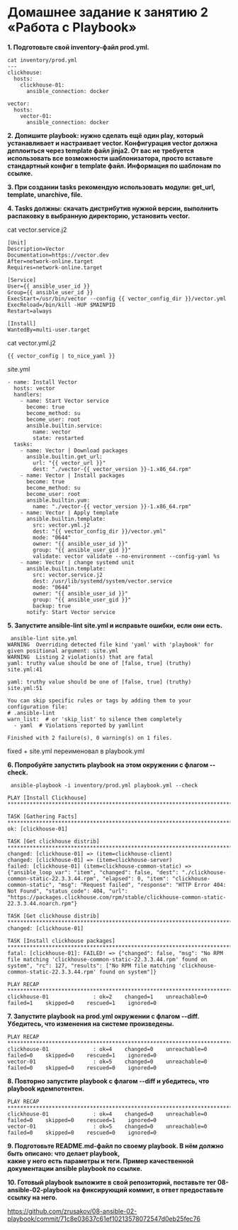 # Домашнее задание к занятию 2 «Работа с Playbook»

**1. Подготовьте свой inventory-файл prod.yml.**

```
cat inventory/prod.yml
---
clickhouse:
  hosts:
    clickhouse-01:
      ansible_connection: docker

vector:
  hosts:
    vector-01:
      ansible_connection: docker
```

**2. Допишите playbook: нужно сделать ещё один play, который устанавливает и настраивает vector. Конфигурация vector должна деплоиться через template файл jinja2. От вас не требуется использовать все возможности шаблонизатора, просто вставьте стандартный конфиг в template файл. Информация по шаблонам по ссылке.** </br>

**3. При создании tasks рекомендую использовать модули: get_url, template, unarchive, file.**</br>

**4. Tasks должны: скачать дистрибутив нужной версии, выполнить распаковку в выбранную директорию, установить vector.**</br>


cat vector.service.j2
```
[Unit]
Description=Vector
Documentation=https://vector.dev
After=network-online.target
Requires=network-online.target

[Service]
User={{ ansible_user_id }}
Group={{ ansible_user_id }}
ExecStart=/usr/bin/vector --config {{ vector_config_dir }}/vector.yml
ExecReload=/bin/kill -HUP $MAINPID
Restart=always

[Install]
WantedBy=multi-user.target
```

cat vector.yml.j2
```
{{ vector_config | to_nice_yaml }}
```

site.yml
```
- name: Install Vector
  hosts: vector
  handlers:
    - name: Start Vector service
      become: true
      become_method: su
      become_user: root
      ansible.builtin.service:
        name: vector
        state: restarted
  tasks:
    - name: Vector | Download packages
      ansible.builtin.get_url:
        url: "{{ vector_url }}"
        dest: "./vector-{{ vector_version }}-1.x86_64.rpm"
    - name: Vector | Install packages
      become: true
      become_method: su
      become_user: root
      ansible.builtin.yum:
        name: "./vector-{{ vector_version }}-1.x86_64.rpm"
    - name: Vector | Apply template
      ansible.builtin.template:
        src: vector.yml.j2
        dest: "{{ vector_config_dir }}/vector.yml"
        mode: "0644"
        owner: "{{ ansible_user_id }}"
        group: "{{ ansible_user_gid }}"
        validate: vector validate --no-environment --config-yaml %s
    - name: Vector | change systemd unit
      ansible.builtin.template:
        src: vector.service.j2
        dest: /usr/lib/systemd/system/vector.service
        mode: "0644"
        owner: "{{ ansible_user_id }}"
        group: "{{ ansible_user_gid }}"
        backup: true
      notify: Start Vector service
```

**5. Запустите ansible-lint site.yml и исправьте ошибки, если они есть.**
```
 ansible-lint site.yml
WARNING  Overriding detected file kind 'yaml' with 'playbook' for given positional argument: site.yml
WARNING  Listing 2 violation(s) that are fatal
yaml: truthy value should be one of [false, true] (truthy)
site.yml:41

yaml: truthy value should be one of [false, true] (truthy)
site.yml:51

You can skip specific rules or tags by adding them to your configuration file:
# .ansible-lint
warn_list:  # or 'skip_list' to silence them completely
  - yaml  # Violations reported by yamllint

Finished with 2 failure(s), 0 warning(s) on 1 files.
```
fixed + site.yml переименовал в playbook.yml

**6. Попробуйте запустить playbook на этом окружении с флагом --check.**
```
 ansible-playbook -i inventory/prod.yml playbook.yml --check

PLAY [Install Clickhouse] *******************************************************************************************************************************************************************************************************************

TASK [Gathering Facts] **********************************************************************************************************************************************************************************************************************
ok: [clickhouse-01]

TASK [Get clickhouse distrib] ***************************************************************************************************************************************************************************************************************
changed: [clickhouse-01] => (item=clickhouse-client)
changed: [clickhouse-01] => (item=clickhouse-server)
failed: [clickhouse-01] (item=clickhouse-common-static) => {"ansible_loop_var": "item", "changed": false, "dest": "./clickhouse-common-static-22.3.3.44.rpm", "elapsed": 0, "item": "clickhouse-common-static", "msg": "Request failed", "response": "HTTP Error 404: Not Found", "status_code": 404, "url": "https://packages.clickhouse.com/rpm/stable/clickhouse-common-static-22.3.3.44.noarch.rpm"}

TASK [Get clickhouse distrib] ***************************************************************************************************************************************************************************************************************
changed: [clickhouse-01]

TASK [Install clickhouse packages] **********************************************************************************************************************************************************************************************************
fatal: [clickhouse-01]: FAILED! => {"changed": false, "msg": "No RPM file matching 'clickhouse-common-static-22.3.3.44.rpm' found on system", "rc": 127, "results": ["No RPM file matching 'clickhouse-common-static-22.3.3.44.rpm' found on system"]}

PLAY RECAP **********************************************************************************************************************************************************************************************************************************
clickhouse-01              : ok=2    changed=1    unreachable=0    failed=1    skipped=0    rescued=1    ignored=0
```

**7. Запустите playbook на prod.yml окружении с флагом --diff. Убедитесь, что изменения на системе произведены.**

```
PLAY RECAP **********************************************************************************************************************************************************************************************************************************
clickhouse-01              : ok=4    changed=0    unreachable=0    failed=0    skipped=0    rescued=1    ignored=0
vector-01                  : ok=5    changed=0    unreachable=0    failed=0    skipped=0    rescued=0    ignored=0
```

**8. Повторно запустите playbook с флагом --diff и убедитесь, что playbook идемпотентен.**

```
PLAY RECAP **********************************************************************************************************************************************************************************************************************************
clickhouse-01              : ok=4    changed=0    unreachable=0    failed=0    skipped=0    rescued=1    ignored=0
vector-01                  : ok=5    changed=0    unreachable=0    failed=0    skipped=0    rescued=0    ignored=0
```
**9. Подготовьте README.md-файл по своему playbook. В нём должно быть описано: что делает playbook,</br> какие у него есть параметры и теги. Пример качественной документации ansible playbook по ссылке.**



**10. Готовый playbook выложите в свой репозиторий, поставьте тег 08-ansible-02-playbook на фиксирующий коммит, в ответ предоставьте ссылку на него.**

https://github.com/zrusakov/08-ansible-02-playbook/commit/71c8e03637c61ef10213578072547d0eb25fec76
